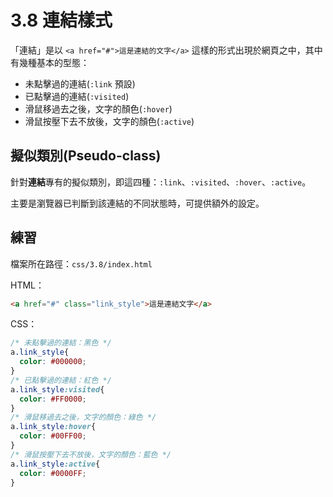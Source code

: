 # 3.8 連結樣式

「連結」是以 `<a href="#">這是連結的文字</a>` 這樣的形式出現於網頁之中，其中有幾種基本的型態：

* 未點擊過的連結\(`:link` 預設\)
* 已點擊過的連結\(`:visited`\)
* 滑鼠移過去之後，文字的顏色\(`:hover`\)
* 滑鼠按壓下去不放後，文字的顏色\(`:active`\)

## 擬似類別\(Pseudo-class\)

針對**連結**專有的擬似類別，即這四種：`:link`、`:visited`、`:hover`、`:active`。

主要是瀏覽器已判斷到該連結的不同狀態時，可提供額外的設定。

## 練習

檔案所在路徑：`css/3.8/index.html`

HTML：

```html
<a href="#" class="link_style">這是連結文字</a>
```

CSS：

```css
/* 未點擊過的連結：黑色 */
a.link_style{
  color: #000000;
}
/* 已點擊過的連結：紅色 */
a.link_style:visited{
  color: #FF0000;
}
/* 滑鼠移過去之後，文字的顏色：綠色 */
a.link_style:hover{
  color: #00FF00;
}
/* 滑鼠按壓下去不放後，文字的顏色：藍色 */
a.link_style:active{
  color: #0000FF;
}
```



